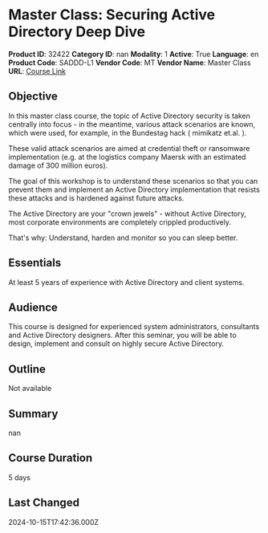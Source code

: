 # Master Class: Securing Active Directory Deep Dive

**Product ID**: 32422
**Category ID**: nan
**Modality**: 1
**Active**: True
**Language**: en
**Product Code**: SADDD-L1
**Vendor Code**: MT
**Vendor Name**: Master Class
**URL**: [Course Link](https://www.fastlaneus.com/course/masterclass-saddd-l1)

## Objective
In this master class course, the topic of Active Directory security is taken centrally into focus - in the meantime, various attack scenarios are known, which were used, for example, in the Bundestag hack ( mimikatz et.al. ).

These valid attack scenarios are aimed at credential theft or ransomware implementation (e.g. at the logistics company Maersk with an estimated damage of 300 million euros).

The goal of this workshop is to understand these scenarios so that you can prevent them and implement an Active Directory implementation that resists these attacks and is hardened against future attacks.

The Active Directory are your "crown jewels" - without Active Directory, most corporate environments are completely crippled productively.

That's why: Understand, harden and monitor so you can sleep better.

## Essentials
At least 5 years of experience with Active Directory and client systems.

## Audience
This course is designed for experienced system administrators, consultants and Active Directory designers. After this seminar, you will be able to design, implement and consult on highly secure Active Directory.

## Outline
Not available

## Summary
nan

## Course Duration
5 days

## Last Changed
2024-10-15T17:42:36.000Z
